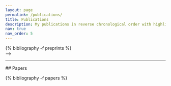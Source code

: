 ```yaml
---
layout: page
permalink: /publications/
title: Publications
description: My publications in reverse chronological order with highlights in <strong>bold</strong>.
nav: true
nav_order: 5
---
```

<!--
## Preprints
<!-- _pages/publications.md -->
<div class="publications">
{% bibliography -f preprints %}
</div>
-->
<hr>
## Papers
<!-- _pages/publications.md -->
<div class="publications">

{% bibliography -f papers %}

</div>
